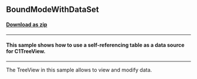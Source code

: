 ## BoundModeWithDataSet
#### [Download as zip](https://grapecity.github.io/DownGit/#/home?url=https://github.com/GrapeCity/ComponentOne-WinForms-Samples/tree/master/NetFramework\TreeView\CS\BoundModeWithDataSet)
____
#### This sample shows how to use a self-referencing table as a data source for C1TreeView.
____
The TreeView in this sample allows to view and modify data.
